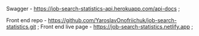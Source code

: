 Swagger - https://job-search-statistics-api.herokuapp.com/api-docs ;

Front end repo - https://github.com/YaroslavOnofriichuk/job-search-statistics.git ;
Front end live page - https://job-search-statistics.netlify.app ;

